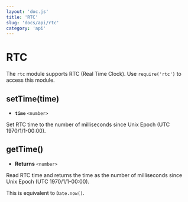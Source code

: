 ```yaml
---
layout: 'doc.js'
title: 'RTC'
slug: 'docs/api/rtc'
category: 'api'
---
```


# RTC

The `rtc` module supports RTC (Real Time Clock). Use `require('rtc')` to access this module.

## setTime(time)

- **`time`** `<number>`

Set RTC time to the number of milliseconds since Unix Epoch (UTC 1970/1/1-00:00).

## getTime()

- **Returns** `<number>`&#x20;

Read RTC time and returns the time as the number of milliseconds since Unix Epoch (UTC 1970/1/1-00:00).

This is equivalent to `Date.now()`.
